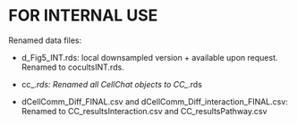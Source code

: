 # FOR INTERNAL USE

Renamed data files:

* d_Fig5_INT.rds: local downsampled version + available upon request. Renamed to cocultsINT.rds.

* cc_*.rds: Renamed all CellChat objects to CC_*.rds

* dCellComm_Diff_FINAL.csv and dCellComm_Diff_interaction_FINAL.csv: Renamed to CC_resultsInteraction.csv and CC_resultsPathway.csv

